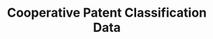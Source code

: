 ---
bigquery: https://console.cloud.google.com/bigquery?p=patents-public-data&d=cpc&page=dataset
citation: '“Cooperative Patent Classification” by the EPO and USPTO, for public use. '
contributors: EPO, USPTO
cost: None
description: Cooperative Patent Classification Data contains the scheme and definitions
  of the Cooperative Patent Classification system for classifying patent documents.
  The CPC is the result of a partnership between the EPO and the USPTO in their joint
  effort to develop a common, internationally compatible classification system for
  technical documents, in particular patent publications, which will be used by both
  offices in the patent granting process
documentation: https://www.cooperativepatentclassification.org/cpcSchemeAndDefinitions
last_edit: Mon, 04 Apr 2022 19:07:06 GMT
location: https://www.cooperativepatentclassification.org/index
maintained_by: USPTO, EPO
schema_fields: '[''title_part'', ''breakdown_code'', ''ipcConcordant'', ''glossary'',
  ''limitingReferences'', ''synonyms'', ''informative_references'', ''applicationReferences'',
  ''childGroups'', ''title_full'', ''informativeReferences'', ''dateRevised'', ''titleFull'',
  ''level'', ''sizeCache'', ''date_revised'', ''not_allocatable'', ''notAllocatable'',
  ''application_references'', ''residual_references'', ''limiting_references'', ''child_groups'',
  ''symbol'', ''children'', ''breakdownCode'', ''status'', ''definition'', ''titlePart'',
  ''parents'', ''residualReferences'', ''ipc_concordant'', ''additional_only'']'
shortname: cooperative_patent_classification
tags:
- patents
- science
title: Cooperative Patent Classification Data
uuid: 984374a7-16e9-4b35-9445-458daceb01bf
---